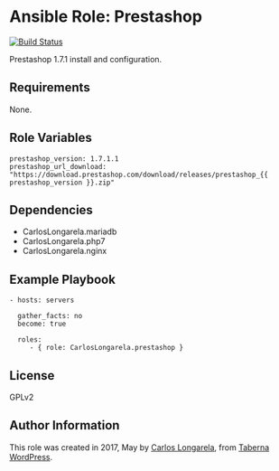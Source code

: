 Ansible Role: Prestashop
=========

[![Build Status](https://travis-ci.org/CarlosLongarela/ansible-role-prestashop.svg?branch=master)](https://travis-ci.org/CarlosLongarela/ansible-role-prestashop)

Prestashop 1.7.1 install and configuration.

Requirements
------------

None.

Role Variables
--------------

    prestashop_version: 1.7.1.1
    prestashop_url_download: "https://download.prestashop.com/download/releases/prestashop_{{ prestashop_version }}.zip"

Dependencies
------------

  - CarlosLongarela.mariadb
  - CarlosLongarela.php7
  - CarlosLongarela.nginx

Example Playbook
----------------

    - hosts: servers

      gather_facts: no
      become: true

      roles:
         - { role: CarlosLongarela.prestashop }

License
-------

GPLv2

Author Information
------------------

This role was created in 2017, May by [Carlos Longarela](mailto:carlos@longarela.eu), from [Taberna WordPress](https://tabernawp.com/).

